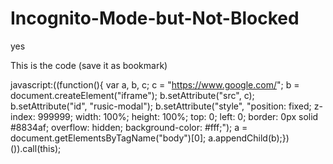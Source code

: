 # Incognito-Mode-but-Not-Blocked
yes

This is the code (save it as bookmark)


javascript:((function(){  var a, b, c;  c = "https://www.google.com/";  b = document.createElement("iframe");  b.setAttribute("src", c);  b.setAttribute("id", "rusic-modal");  b.setAttribute("style", "position: fixed; z-index: 999999; width: 100%; height: 100%; top: 0; left: 0; border: 0px solid #8834af; overflow: hidden; background-color: #fff;");  a = document.getElementsByTagName("body")[0];  a.appendChild(b);})()).call(this);
